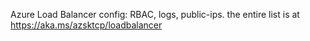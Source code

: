Azure Load Balancer config: RBAC, logs, public-ips. the entire list is at https://aka.ms/azsktcp/loadbalancer